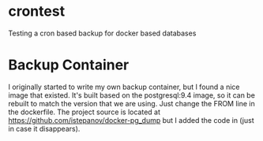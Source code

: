 # crontest
Testing a cron based backup for docker based databases

# Backup Container
I originally started to write my own backup container, but I found a nice image that existed.  It's built based on the postgresql:9.4 image, so it can be rebuilt to match the version that we are using.  Just change the FROM line in the dockerfile.  The project source is located at https://github.com/istepanov/docker-pg_dump but I added the code in (just in case it disappears).